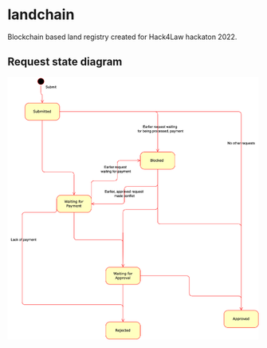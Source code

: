 # landchain

Blockchain based land registry created for Hack4Law hackaton 2022.

## Request state diagram

![](img/states-diagram.png)
